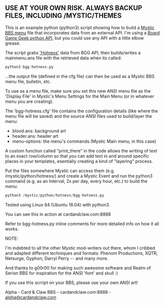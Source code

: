 USE AT YOUR OWN RISK. ALWAYS BACKUP FILES, INCLUDING /MYSTIC/THEMES 
---
This is an example python (python3) script showing how to build a [Mystic BBS menu](http://wiki.mysticbbs.com/doku.php?id=menus) file that incorporates data from an external API. I'm using a [Board Game Geek python API](https://github.com/lcosmin/boardgamegeek), but you could use any API with a little elbow grease.

The script grabs ['Hotness'](https://boardgamegeek.com/wiki/page/More_About_Hotness) data from BGG API, then builds/writes a mainmenu.ans file with the retrieved data when its called:

```python
python3 bgg-hotness.py
```
...the output file (defined in the cfg file) can then be used as a Mystic BBS menu file, bulletin, etc. 
 
To use as a menu file, make sure you set this new ANSI menu file as the 'Display File' in Mystic's Menu Settings for the Main Menu (or in whatever menu you are creating).

The 'bgg-hotness.cfg' file contains the configuration details (like where the menu file will be saved) and the source ANSI files used to build/layer the menu:
 - blood.ans: background art
 - header.ans: header art
 - menu-options: the menu's commands (Mystic Main menu, in this case)

A custom function called "print_there" in the code allows the writing of text to an exact row/column so that you can add text in and around specific places in your templates, esentially creating a kind of "layering" process.

Put the files somewhere Mystic can access them (e.g. /mystic/python/hotness/) and create a Mystic Event and run the python3 command (e.g. as an Interval, 2x per day, every hour, etc.) to build the menu: 

```python 
python3 /mystic/python/hotness/bgg-hotness.py
```

Tested using Linux 64 (Ubuntu 18.04) with python3.

You can see this in action at cardandclaw.com:8888

Refer to bgg-hotness.py inline comments for more detailed info on how it all works.

NOTE:

I'm indebted to all the other Mystic mod-writers out there, whom I cribbed and adapted different techniques and formats: Phenom Productions, XQTR, Netsurge, Gyphon, Darryl Perry -- and many more.

And thanks to g00r00 for making such awesome software and Realm of Serion BBS for inspiration for the ANSI 'font' and skull :)

If you use this scrript on your BBS, please use your own ANSI art!

Alpha - Card & Claw BBS - cardandclaw.com:8888 - alpha@cardandclaw.com
